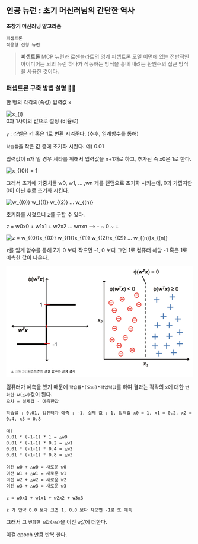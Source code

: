 ## 인공 뉴런 : 초기 머신러닝의 간단한 역사

**초창기 머신러닝 알고리즘**

~~~
퍼셉트론
적응형 선형 뉴런
~~~

> **퍼셉트론**
MCP 뉴런과 로젠블라트의 임계 퍼셉트론 모델 이면에 있는 전반적인 아이디어는 뇌의 뉴런 하나가 작동하는 방식을 흉내 내려는 환원주의 접근 방식을 사용한 것이다.

### 퍼셉트론 구축 방법 설명 👨‍💻

한 행의 각각의(속성) 입력값 `x`

<img src="https://latex.codecogs.com/svg.latex?x_{(i)}" title="x_{i}" /><br>
0과 1사이의 값으로 설정 (비율로)

`y` : 라벨은 -1 혹은 1로 변환 시켜준다. (추후, 임계함수를 통해)

`학습률`을 작은 값 중에 초기화 시킨다. 예) 0.01

입력값이 n개 일 경우 세타를 위해서 입력값을 n+1개로 하고, 추가된 즉 x0은 1로 한다.

<img src="https://latex.codecogs.com/svg.latex?x_{(0)} = 1" title="x_{(0)} = 1" /><br>

그래서 초기에 가중치들 w0, w1, ... ,wn 개를 랜덤으로 초기화 시키는데, 0과 가깝지만 0이 아닌 수로 초기화 시킨다.

<img src="https://latex.codecogs.com/svg.latex?w_{(0)} w_{(1)} w_{(2)} ... w_{(n)}" title="w_{(0)} w_{(1)} w_{(2)} ... w_{(n)}" /><br>

초기화를 시켰으니 z를 구할 수 있다.

z = w0x0 + w1x1 + w2x2 ... wnxn --> - ~ 0 ~ +

<img src="https://latex.codecogs.com/svg.latex?z = w_{(0)}x_{(0)} w_{(1)}x_{(1)} w_{(2)}x_{(2)} ... w_{(n)}x_{(n)}" title="z = w_{(0)}x_{(0)} w_{(1)}x_{(1)} w_{(2)}x_{(2)} ... w_{(n)}x_{(n)}" /><br>


z를 임계 함수를 통해 Z가 0 보다 작으면 -1, 0 보다 크면 1로 컴퓨터 해당 -1 혹은 1로 예측한 값이 나온다.

<img src="https://github.com/cwadven/Machine_Learning/blob/master/ML/chapter2/img/function.PNG" alt="drawing" width="600"/><br>

컴퓨터가 예측을 했기 때문에 `학습률*(오차)*각입력값`를 하여 결과는 각각의 `x`에 대한 `변화한 w(△w)`값이 된다.<br>
`오차 = 실제값 - 예측한값`

~~~
학습률 : 0.01, 컴퓨터가 예측 : -1, 실제 값 : 1, 입력값 x0 = 1, x1 = 0.2, x2 = 0.4, x3 = 0.8

예) 
0.01 * (-1-1) * 1 = △w0
0.01 * (-1-1) * 0.2 = △w1
0.01 * (-1-1) * 0.4 = △w2
0.01 * (-1-1) * 0.8 = △w3

이전 w0 + △w0 = 새로운 w0
이전 w1 + △w1 = 새로운 w1
이전 w2 + △w2 = 새로운 w2
이전 w3 + △w3 = 새로운 w3

z = w0x1 + w1x1 + w2x2 + w3x3

z 가 만약 0.0 보다 크면 1, 0.0 보다 작으면 -1로 또 예측
~~~

그래서 그 `변화한 w값(△w)`을 이전 `w`값에 더한다.

이걸 epoch 만큼 반복 한다.